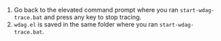 1. Go back to the elevated command prompt where you ran `start-wdag-trace.bat` and press any key to stop tracing.
2. `wdag.el` is saved in the same folder where you ran `start-wdag-trace.bat`.
